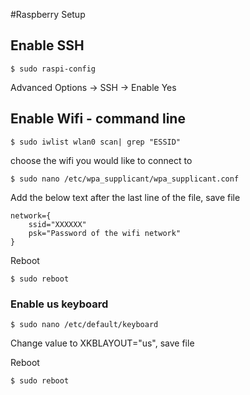 #Raspberry Setup

## Enable SSH

```
$ sudo raspi-config
```
Advanced Options -> SSH -> Enable Yes


## Enable Wifi - command line

```
$ sudo iwlist wlan0 scan| grep "ESSID"
```
choose the wifi you would like to connect to

```
$ sudo nano /etc/wpa_supplicant/wpa_supplicant.conf
```

Add the below text after the last line of the file, save file

```
network={
    ssid="XXXXXX"
    psk="Password of the wifi network"
}
```

Reboot 
```
$ sudo reboot
```

### Enable us keyboard

```
$ sudo nano /etc/default/keyboard
```

Change value to XKBLAYOUT="us", save file

Reboot
```
$ sudo reboot
```

